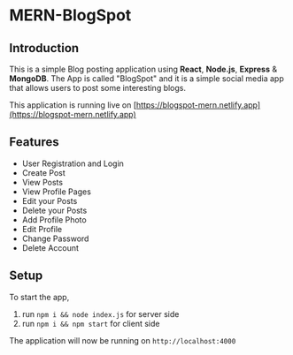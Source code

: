 # MERN-BlogSpot


## Introduction

This is a simple Blog posting application using **React**, **Node.js**, **Express** & **MongoDB**. The App is called "BlogSpot" and it is a simple social media app that allows users to post some interesting blogs.


This application is running live on [https://blogspot-mern.netlify.app](https://blogspot-mern.netlify.app)


## Features

* User Registration and Login
* Create Post
* View Posts
* View Profile Pages
* Edit your Posts
* Delete your Posts
* Add Profile Photo
* Edit Profile
* Change Password
* Delete Account


## Setup

To start the app,<br>


1. run `npm i && node index.js` for server side <br>
2. run `npm i && npm start` for client side <br>


The application will now be running on `http://localhost:4000`

